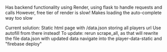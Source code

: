 Has backend functionality using Render, using flask to handle requests and calls
However, free tier of render is slow! Makes loading the auto-complete way too slow

Current solution:
Static html page with /data.json storing all players url
Use autofill from there instead!
To update:
    rerun scrape_all, as that will rewrite the file data.json with updated data
    navigate into the player-data-static and "firebase deploy"
